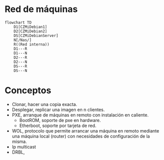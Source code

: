 # Red de máquinas

```mermaid
flowchart TD
	D1[CZMiDebian1]
	D2[CZMiDebian2]
	DS[CZMiDebianServer]
	N[/Nas/]
	R((Red interna))
	D1---R
	D1---N
	D2---R
	D2---N
	DS---R
	DS---N
```
# Conceptos
- Clonar, hacer una copia exacta.
- Desplegar, replicar una imagen en n clientes.
- PXE, arranque de máquinas en remoto con instalación en caliente.
	- BootROM, soporte de pxe en hardware.
	- Etherboot, soporte por tarjeta de red.
- WOL, protocolo que permite arrancar una máquina en remoto mediante una máquina local (router) con necesidades de configuración de la misma.
- Ip multicast
- DRBL, 